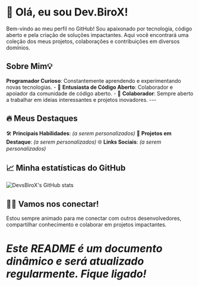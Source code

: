# 👋 Olá, eu sou Dev.BiroX!

Bem-vindo ao meu perfil no GitHub! Sou apaixonado por tecnologia, código aberto e pela criação de soluções impactantes. Aqui você encontrará uma coleção dos meus projetos, colaborações e contribuições em diversos domínios.

## Sobre Mim💡 

**Programador Curioso**: Constantemente aprendendo e experimentando novas tecnologias. - 🌱 **Entusiasta de Código Aberto**: Colaborador e apoiador da comunidade de código aberto. - 🤝 **Colaborador**: Sempre aberto a trabalhar em ideias interessantes e projetos inovadores. --- 

## 🔥 Meus Destaques

🛠️ **Principais Habilidades**: *(a serem personalizados)*
📂 **Projetos em Destaque**: *(a serem personalizados)*
🌐 **Links Sociais**: *(a serem personalizados)*

## 📈 Minha estatísticas do GitHub

![DevsBiroX's GitHub stats](https://github-readme-stats.vercel.app/api?username=DevsBiroX&show_icons=true&theme=radical)

## 🧑‍💻 Vamos nos conectar! 

Estou sempre animado para me conectar com outros desenvolvedores, compartilhar conhecimento e colaborar em projetos impactantes.


# *Este README é um documento dinâmico e será atualizado regularmente. Fique ligado!*
